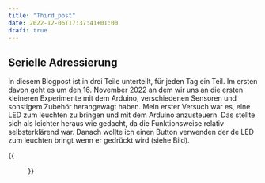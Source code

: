```yaml
---
title: "Third_post"
date: 2022-12-06T17:37:41+01:00
draft: true
---
```


## Serielle Adressierung

In diesem Blogpost ist in drei Teile unterteilt, für jeden Tag ein Teil. Im ersten davon geht es um den 16. November 2022 an dem wir uns an die ersten kleineren Experimente mit dem Arduino, verschiedenen Sensoren und sonstigem Zubehör herangewagt haben. Mein erster Versuch war es, eine LED zum leuchten zu bringen und mit dem Arduino anzusteuern. Das stellte sich als leichter heraus wie gedacht, da die Funktionsweise relativ selbsterklärend war. Danach wollte ich einen Button verwenden der de LED zum leuchten bringt wenn er gedrückt wird (siehe Bild).

{{<figure src="../img/single_btn.jpg"  width="60%"  height="60%">}}